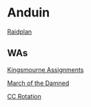 # Anduin

[Raidplan](https://raidplan.io/plan/Pn54oLFOQrxk8v9X)

## WAs


[Kingsmourne Assignments](https://wago.io/hccbCFRaz)

[March of the Damned](https://wago.io/zQj1QaQlS)

[CC Rotation](https://wago.io/s0uDmUnMU)